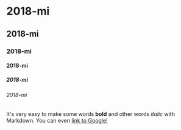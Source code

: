 # 2018-mi

## 2018-mi

### 2018-mi

#### 2018-mi

##### 2018-mi

###### 2018-mi

It's very easy to make some words **bold** and other words *italic* with Markdown. You can even [link to Google!](http://google.com)
